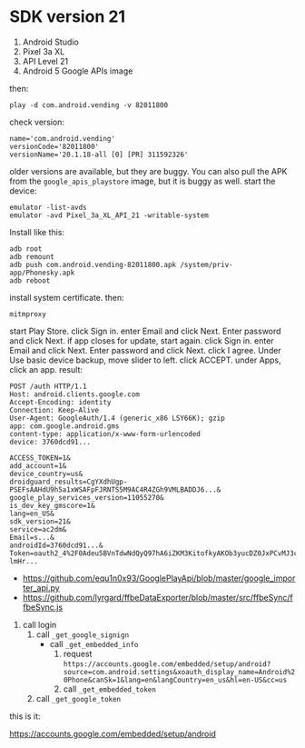 # SDK version 21

1. Android Studio
2. Pixel 3a XL
3. API Level 21
4. Android 5 Google APIs image

then:

~~~
play -d com.android.vending -v 82011800
~~~

check version:

~~~
name='com.android.vending'
versionCode='82011800'
versionName='20.1.18-all [0] [PR] 311592326'
~~~

older versions are available, but they are buggy. You can also pull the APK from
the `google_apis_playstore` image, but it is buggy as well. start the device:

~~~
emulator -list-avds
emulator -avd Pixel_3a_XL_API_21 -writable-system
~~~

Install like this:

~~~
adb root
adb remount
adb push com.android.vending-82011800.apk /system/priv-app/Phonesky.apk
adb reboot
~~~

install system certificate. then:

~~~
mitmproxy
~~~

start Play Store. click Sign in. enter Email and click Next. Enter password and
click Next. if app closes for update, start again. click Sign in. enter Email
and click Next. Enter password and click Next. click I agree. Under Use basic
device backup, move slider to left. click ACCEPT. under Apps, click an app.
result:

~~~
POST /auth HTTP/1.1
Host: android.clients.google.com
Accept-Encoding: identity
Connection: Keep-Alive
User-Agent: GoogleAuth/1.4 (generic_x86 LSY66K); gzip
app: com.google.android.gms
content-type: application/x-www-form-urlencoded
device: 3760dcd91...

ACCESS_TOKEN=1&
add_account=1&
device_country=us&
droidguard_results=CgYXdhUgp-PSEFsAAHdU9h5a1xWSAFpFJRNTS5M9AC4R4ZGh9VMLBADDJ6...&
google_play_services_version=11055270&
is_dev_key_gmscore=1&
lang=en_US&
sdk_version=21&
service=ac2dm&
Email=s...&
androidId=3760dcd91...&
Token=oauth2_4%2F0Adeu5BVnTdwNdQyQ97hA6iZKM3KitofkyAKOb3yucDZ0JxPCvMJ3c7y-lmHr...
~~~

- <https://github.com/equ1n0x93/GooglePlayApi/blob/master/google_importer_api.py>
- https://github.com/lyrgard/ffbeDataExporter/blob/master/src/ffbeSync/ffbeSync.js

1. call login
   1. call `_get_google_signign`
      - call `_get_embedded_info`
         1. request `https://accounts.google.com/embedded/setup/android?source=com.android.settings&xoauth_display_name=Android%20Phone&canSk=1&lang=en&langCountry=en_us&hl=en-US&cc=us`
         2. call `_get_embedded_token`
   2. call `_get_google_token`

this is it:

https://accounts.google.com/embedded/setup/android
